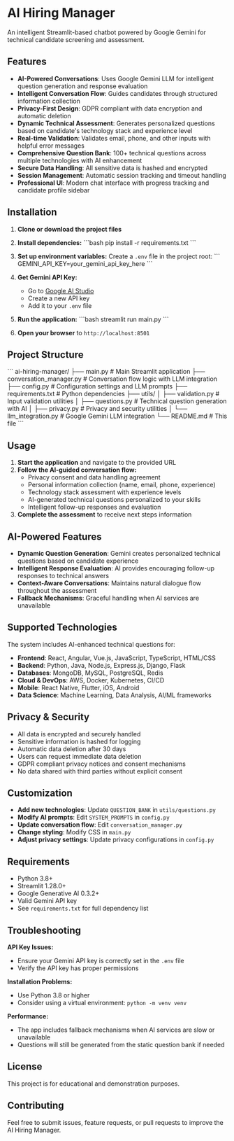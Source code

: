 # AI Hiring Manager

An intelligent Streamlit-based chatbot powered by Google Gemini for technical candidate screening and assessment.

## Features

- **AI-Powered Conversations**: Uses Google Gemini LLM for intelligent question generation and response evaluation
- **Intelligent Conversation Flow**: Guides candidates through structured information collection
- **Privacy-First Design**: GDPR compliant with data encryption and automatic deletion
- **Dynamic Technical Assessment**: Generates personalized questions based on candidate's technology stack and experience level
- **Real-time Validation**: Validates email, phone, and other inputs with helpful error messages
- **Comprehensive Question Bank**: 100+ technical questions across multiple technologies with AI enhancement
- **Secure Data Handling**: All sensitive data is hashed and encrypted
- **Session Management**: Automatic session tracking and timeout handling
- **Professional UI**: Modern chat interface with progress tracking and candidate profile sidebar

## Installation

1. **Clone or download the project files**

2. **Install dependencies:**
   \`\`\`bash
   pip install -r requirements.txt
   \`\`\`

3. **Set up environment variables:**
   Create a `.env` file in the project root:
   \`\`\`
   GEMINI_API_KEY=your_gemini_api_key_here
   \`\`\`

4. **Get Gemini API Key:**
   - Go to [Google AI Studio](https://makersuite.google.com/app/apikey)
   - Create a new API key
   - Add it to your `.env` file

5. **Run the application:**
   \`\`\`bash
   streamlit run main.py
   \`\`\`

6. **Open your browser** to `http://localhost:8501`

## Project Structure

\`\`\`
ai-hiring-manager/
├── main.py                    # Main Streamlit application
├── conversation_manager.py    # Conversation flow logic with LLM integration
├── config.py                 # Configuration settings and LLM prompts
├── requirements.txt          # Python dependencies
├── utils/
│   ├── validation.py         # Input validation utilities
│   ├── questions.py          # Technical question generation with AI
│   ├── privacy.py            # Privacy and security utilities
│   └── llm_integration.py    # Google Gemini LLM integration
└── README.md                 # This file
\`\`\`

## Usage

1. **Start the application** and navigate to the provided URL
2. **Follow the AI-guided conversation flow:**
   - Privacy consent and data handling agreement
   - Personal information collection (name, email, phone, experience)
   - Technology stack assessment with experience levels
   - AI-generated technical questions personalized to your skills
   - Intelligent follow-up responses and evaluation
3. **Complete the assessment** to receive next steps information

## AI-Powered Features

- **Dynamic Question Generation**: Gemini creates personalized technical questions based on candidate experience
- **Intelligent Response Evaluation**: AI provides encouraging follow-up responses to technical answers
- **Context-Aware Conversations**: Maintains natural dialogue flow throughout the assessment
- **Fallback Mechanisms**: Graceful handling when AI services are unavailable

## Supported Technologies

The system includes AI-enhanced technical questions for:
- **Frontend**: React, Angular, Vue.js, JavaScript, TypeScript, HTML/CSS
- **Backend**: Python, Java, Node.js, Express.js, Django, Flask
- **Databases**: MongoDB, MySQL, PostgreSQL, Redis
- **Cloud & DevOps**: AWS, Docker, Kubernetes, CI/CD
- **Mobile**: React Native, Flutter, iOS, Android
- **Data Science**: Machine Learning, Data Analysis, AI/ML frameworks

## Privacy & Security

- All data is encrypted and securely handled
- Sensitive information is hashed for logging
- Automatic data deletion after 30 days
- Users can request immediate data deletion
- GDPR compliant privacy notices and consent mechanisms
- No data shared with third parties without explicit consent

## Customization

- **Add new technologies**: Update `QUESTION_BANK` in `utils/questions.py`
- **Modify AI prompts**: Edit `SYSTEM_PROMPTS` in `config.py`
- **Update conversation flow**: Edit `conversation_manager.py`
- **Change styling**: Modify CSS in `main.py`
- **Adjust privacy settings**: Update privacy configurations in `config.py`

## Requirements

- Python 3.8+
- Streamlit 1.28.0+
- Google Generative AI 0.3.2+
- Valid Gemini API key
- See `requirements.txt` for full dependency list

## Troubleshooting

**API Key Issues:**
- Ensure your Gemini API key is correctly set in the `.env` file
- Verify the API key has proper permissions

**Installation Problems:**
- Use Python 3.8 or higher
- Consider using a virtual environment: `python -m venv venv`

**Performance:**
- The app includes fallback mechanisms when AI services are slow or unavailable
- Questions will still be generated from the static question bank if needed

## License

This project is for educational and demonstration purposes.

## Contributing

Feel free to submit issues, feature requests, or pull requests to improve the AI Hiring Manager.
